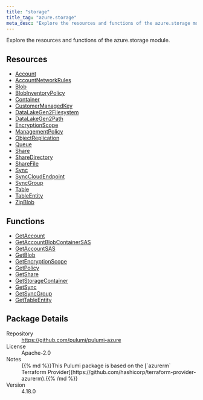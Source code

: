 ```yaml
---
title: "storage"
title_tag: "azure.storage"
meta_desc: "Explore the resources and functions of the azure.storage module."
---
```


<!-- WARNING: this file was generated by Pulumi Docs Generator. -->
<!-- Do not edit by hand unless you're certain you know what you are doing! -->

Explore the resources and functions of the azure.storage module.

<h2 id="resources">Resources</h2>
<ul class="api">
    <li><a href="account" title="Account"><span class="symbol resource"></span>Account</a></li>
    <li><a href="accountnetworkrules" title="AccountNetworkRules"><span class="symbol resource"></span>AccountNetworkRules</a></li>
    <li><a href="blob" title="Blob"><span class="symbol resource"></span>Blob</a></li>
    <li><a href="blobinventorypolicy" title="BlobInventoryPolicy"><span class="symbol resource"></span>BlobInventoryPolicy</a></li>
    <li><a href="container" title="Container"><span class="symbol resource"></span>Container</a></li>
    <li><a href="customermanagedkey" title="CustomerManagedKey"><span class="symbol resource"></span>CustomerManagedKey</a></li>
    <li><a href="datalakegen2filesystem" title="DataLakeGen2Filesystem"><span class="symbol resource"></span>DataLakeGen2Filesystem</a></li>
    <li><a href="datalakegen2path" title="DataLakeGen2Path"><span class="symbol resource"></span>DataLakeGen2Path</a></li>
    <li><a href="encryptionscope" title="EncryptionScope"><span class="symbol resource"></span>EncryptionScope</a></li>
    <li><a href="managementpolicy" title="ManagementPolicy"><span class="symbol resource"></span>ManagementPolicy</a></li>
    <li><a href="objectreplication" title="ObjectReplication"><span class="symbol resource"></span>ObjectReplication</a></li>
    <li><a href="queue" title="Queue"><span class="symbol resource"></span>Queue</a></li>
    <li><a href="share" title="Share"><span class="symbol resource"></span>Share</a></li>
    <li><a href="sharedirectory" title="ShareDirectory"><span class="symbol resource"></span>ShareDirectory</a></li>
    <li><a href="sharefile" title="ShareFile"><span class="symbol resource"></span>ShareFile</a></li>
    <li><a href="sync" title="Sync"><span class="symbol resource"></span>Sync</a></li>
    <li><a href="synccloudendpoint" title="SyncCloudEndpoint"><span class="symbol resource"></span>SyncCloudEndpoint</a></li>
    <li><a href="syncgroup" title="SyncGroup"><span class="symbol resource"></span>SyncGroup</a></li>
    <li><a href="table" title="Table"><span class="symbol resource"></span>Table</a></li>
    <li><a href="tableentity" title="TableEntity"><span class="symbol resource"></span>TableEntity</a></li>
    <li><a href="zipblob" title="ZipBlob"><span class="symbol resource"></span>ZipBlob</a></li>
</ul>

<h2 id="functions">Functions</h2>
<ul class="api">
    <li><a href="getaccount" title="GetAccount"><span class="symbol function"></span>GetAccount</a></li>
    <li><a href="getaccountblobcontainersas" title="GetAccountBlobContainerSAS"><span class="symbol function"></span>GetAccountBlobContainerSAS</a></li>
    <li><a href="getaccountsas" title="GetAccountSAS"><span class="symbol function"></span>GetAccountSAS</a></li>
    <li><a href="getblob" title="GetBlob"><span class="symbol function"></span>GetBlob</a></li>
    <li><a href="getencryptionscope" title="GetEncryptionScope"><span class="symbol function"></span>GetEncryptionScope</a></li>
    <li><a href="getpolicy" title="GetPolicy"><span class="symbol function"></span>GetPolicy</a></li>
    <li><a href="getshare" title="GetShare"><span class="symbol function"></span>GetShare</a></li>
    <li><a href="getstoragecontainer" title="GetStorageContainer"><span class="symbol function"></span>GetStorageContainer</a></li>
    <li><a href="getsync" title="GetSync"><span class="symbol function"></span>GetSync</a></li>
    <li><a href="getsyncgroup" title="GetSyncGroup"><span class="symbol function"></span>GetSyncGroup</a></li>
    <li><a href="gettableentity" title="GetTableEntity"><span class="symbol function"></span>GetTableEntity</a></li>
</ul>

<h2 id="package-details">Package Details</h2>
<dl class="package-details">
	<dt>Repository</dt>
	<dd><a href="https://github.com/pulumi/pulumi-azure">https://github.com/pulumi/pulumi-azure</a></dd>
	<dt>License</dt>
	<dd>Apache-2.0</dd>
	<dt>Notes</dt>
	<dd>{{% md %}}This Pulumi package is based on the [`azurerm` Terraform Provider](https://github.com/hashicorp/terraform-provider-azurerm).{{% /md %}}</dd>
	<dt>Version</dt>
	<dd>4.18.0</dd>
</dl>

